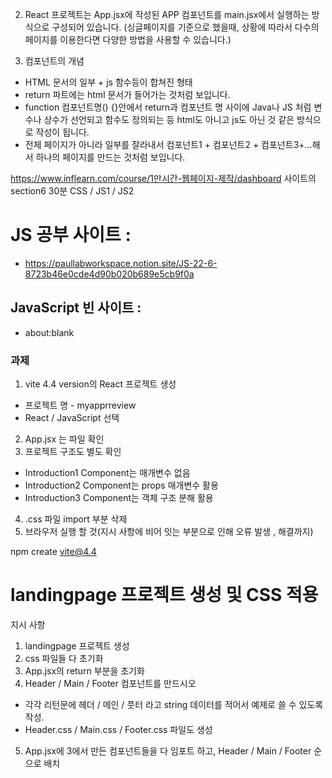 


2. React 프로젝트는 App.jsx에 작성된 APP 컴포넌트를
main.jsx에서 실행하는 방식으로 구성되어 있습니다.
(싱글페이지를 기준으로 했을때, 상황에 따라서 다수의 페이지를 이용한다면 다양한 방법을 사용할 수 있습니다.)

3. 컴포넌트의 개념
  - HTML 문서의 일부 + js 함수등이 합쳐진 형태
  - return 파트에는 html 문서가 들어가는 것처럼 보입니다.
  - function 컴포넌트명() {}안에서 return과 컴포넌트 명 사이에 Java나 JS 처럼 변수나 상수가 선언되고 함수도 정의되는 등 html도 아니고 js도 아닌 것 같은 방식으로 작성이 됩니다.
  - 전체 페이지가 아니라 일부를 잘라내서 컴포넌트1 + 컴포넌트2 + 컴포넌트3+...해서 하나의 페이지를 만드는 것처럼 보입니다.

  https://www.inflearn.com/course/1만시간-웹페이지-제작/dashboard
  사이트의 section6 30분 CSS / JS1 / JS2

# JS 공부 사이트 :
- https://paullabworkspace.notion.site/JS-22-6-8723b46e0cde4d90b020b689e5cb9f0a

## JavaScript 빈 사이트 :
- about:blank

### 과제 
1. vite 4.4 version의 React 프로젝트 생성
  - 프로젝트 명 - myapprreview
  - React / JavaScript 선택
2. App.jsx 는 파일 확인
3. 프로젝트 구조도 별도 확인
  - Introduction1 Component는 매개변수 없음
  - Introduction2 Component는 props 매개변수 활용
  - Introduction3 Component는 객체 구조 분해 활용
4. .css 파일 import 부분 삭제
5. 브라우저 실행 할 것(지시 사항에 비어 잇는 부분으로 인해 오류 발생 , 해결까지)

npm create vite@4.4

# landingpage 프로젝트 생성 및 CSS 적용

지시 사항
1. landingpage 프로젝트 생성
2. css 파일들 다 초기화
3. App.jsx의 return 부분을 초기화
4. Header / Main / Footer 컴포넌트를 만드시오
  - 각각 리턴문에 헤더 / 메인 / 풋터 라고 string 데이터를 적어서 예제로 쓸 수 있도록 작성.
  - Header.css / Main.css / Footer.css  파일도 생성
5. App.jsx에 3에서 만든 컴포넌트들을 다 임포트 하고, Header / Main / Footer 순으로 배치